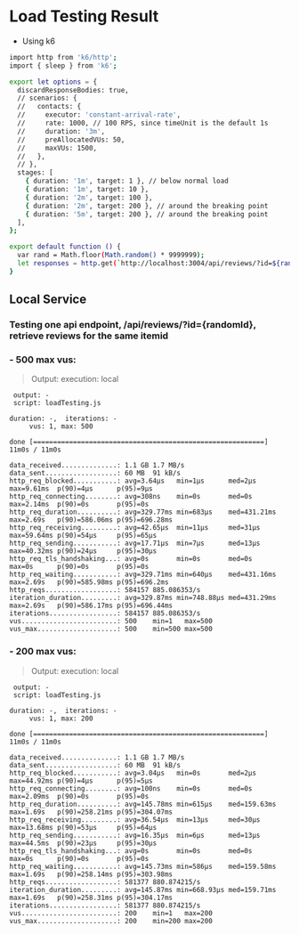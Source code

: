 # Load Testing Result

- Using k6

```sh
import http from 'k6/http';
import { sleep } from 'k6';

export let options = {
  discardResponseBodies: true,
  // scenarios: {
  //   contacts: {
  //     executor: 'constant-arrival-rate',
  //     rate: 1000, // 100 RPS, since timeUnit is the default 1s
  //     duration: '3m',
  //     preAllocatedVUs: 50,
  //     maxVUs: 1500,
  //   },
  // },
  stages: [
    { duration: '1m', target: 1 }, // below normal load
    { duration: '1m', target: 10 },
    { duration: '2m', target: 100 },
    { duration: '2m', target: 200 }, // around the breaking point
    { duration: '5m', target: 200 }, // around the breaking point
  ],
};

export default function () {
  var rand = Math.floor(Math.random() * 9999999);
  let responses = http.get(`http://localhost:3004/api/reviews/?id=${rand}`);
}
```

## Local Service

### Testing one api endpoint, /api/reviews/?id={randomId}, retrieve reviews for the same itemid

### - 500 max vus:

> Output:
> execution: local

     output: -
     script: loadTesting.js

    duration: -,  iterations: -
         vus: 1, max: 500

    done [==========================================================] 11m0s / 11m0s

    data_received..............: 1.1 GB 1.7 MB/s
    data_sent..................: 60 MB  91 kB/s
    http_req_blocked...........: avg=3.64µs   min=1µs      med=2µs      max=9.61ms  p(90)=4µs      p(95)=9µs
    http_req_connecting........: avg=308ns    min=0s       med=0s       max=2.14ms  p(90)=0s       p(95)=0s
    http_req_duration..........: avg=329.77ms min=683µs    med=431.21ms max=2.69s   p(90)=586.06ms p(95)=696.28ms
    http_req_receiving.........: avg=42.65µs  min=11µs     med=31µs     max=59.64ms p(90)=54µs     p(95)=65µs
    http_req_sending...........: avg=17.71µs  min=7µs      med=13µs     max=40.32ms p(90)=24µs     p(95)=30µs
    http_req_tls_handshaking...: avg=0s       min=0s       med=0s       max=0s      p(90)=0s       p(95)=0s
    http_req_waiting...........: avg=329.71ms min=640µs    med=431.16ms max=2.69s   p(90)=585.98ms p(95)=696.2ms
    http_reqs..................: 584157 885.086353/s
    iteration_duration.........: avg=329.87ms min=748.88µs med=431.29ms max=2.69s   p(90)=586.17ms p(95)=696.44ms
    iterations.................: 584157 885.086353/s
    vus........................: 500    min=1   max=500
    vus_max....................: 500    min=500 max=500

### - 200 max vus:

> Output:
> execution: local

     output: -
     script: loadTesting.js

    duration: -,  iterations: -
         vus: 1, max: 200

    done [==========================================================] 11m0s / 11m0s

    data_received..............: 1.1 GB 1.7 MB/s
    data_sent..................: 60 MB  91 kB/s
    http_req_blocked...........: avg=3.04µs   min=0s       med=2µs      max=44.92ms p(90)=4µs      p(95)=5µs
    http_req_connecting........: avg=100ns    min=0s       med=0s       max=2.09ms  p(90)=0s       p(95)=0s
    http_req_duration..........: avg=145.78ms min=615µs    med=159.63ms max=1.69s   p(90)=258.21ms p(95)=304.07ms
    http_req_receiving.........: avg=36.54µs  min=13µs     med=30µs     max=13.68ms p(90)=53µs     p(95)=64µs
    http_req_sending...........: avg=16.35µs  min=6µs      med=13µs     max=44.5ms  p(90)=23µs     p(95)=30µs
    http_req_tls_handshaking...: avg=0s       min=0s       med=0s       max=0s      p(90)=0s       p(95)=0s
    http_req_waiting...........: avg=145.73ms min=586µs    med=159.58ms max=1.69s   p(90)=258.14ms p(95)=303.98ms
    http_reqs..................: 581377 880.874215/s
    iteration_duration.........: avg=145.87ms min=668.93µs med=159.71ms max=1.69s   p(90)=258.31ms p(95)=304.17ms
    iterations.................: 581377 880.874215/s
    vus........................: 200    min=1   max=200
    vus_max....................: 200    min=200 max=200
